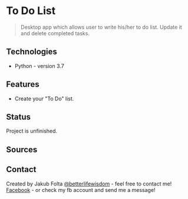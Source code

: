 # To Do List
> Desktop app which allows user to write his/her to do list. Update it and delete completed tasks.

## Technologies
* Python - version 3.7

## Features
* Create your "To Do" list.

## Status
Project is unfinished.

## Sources


## Contact
Created by Jakub Folta [@betterlifewisdom](https://www.betterlifewisdom.com/) - feel free to contact me!<br/>
[Facebook](https://www.facebook.com/jakub.folta.58) - or check my fb account and send me a message!
